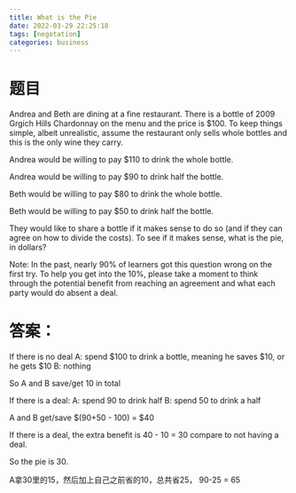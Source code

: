 ```yaml
---
title: What is the Pie
date: 2022-03-29 22:25:18
tags: [negotation]
categories: business
---
```

# 题目

Andrea and Beth are dining at a fine restaurant. There is a bottle of 2009 Grgich Hills Chardonnay on the menu and the price is $100. To keep things simple, albeit unrealistic, assume the restaurant only sells whole bottles and this is the only wine they carry.

Andrea would be willing to pay $110 to drink the whole bottle.

Andrea would be willing to pay $90 to drink half the bottle.

Beth would be willing to pay $80 to drink the whole bottle.

Beth would be willing to pay $50 to drink half the bottle.

They would like to share a bottle if it makes sense to do so (and if they can agree on how to divide the costs). To see if it makes sense, what is the pie, in dollars?


Note: In the past, nearly 90% of learners got this question wrong on the
 first try. To help you get into the 10%, please take a moment to think 
through the potential benefit from reaching an agreement and what each 
party would do absent a deal.

# 答案：

If there is no deal
A: spend $100 to drink a bottle, meaning he saves $10, or he gets $10
B: nothing

So A and B save/get 10 in total

If there is a deal:
A: spend 90 to drink half
B: spend 50 to drink a half

A and B get/save $(90+50 - 100) = $40

If there is a deal, the extra benefit is 40 - 10 = 30 compare to not having a deal. 

So the pie is 30.

A拿30里的15，然后加上自己之前省的10，总共省25，
90-25 = 65